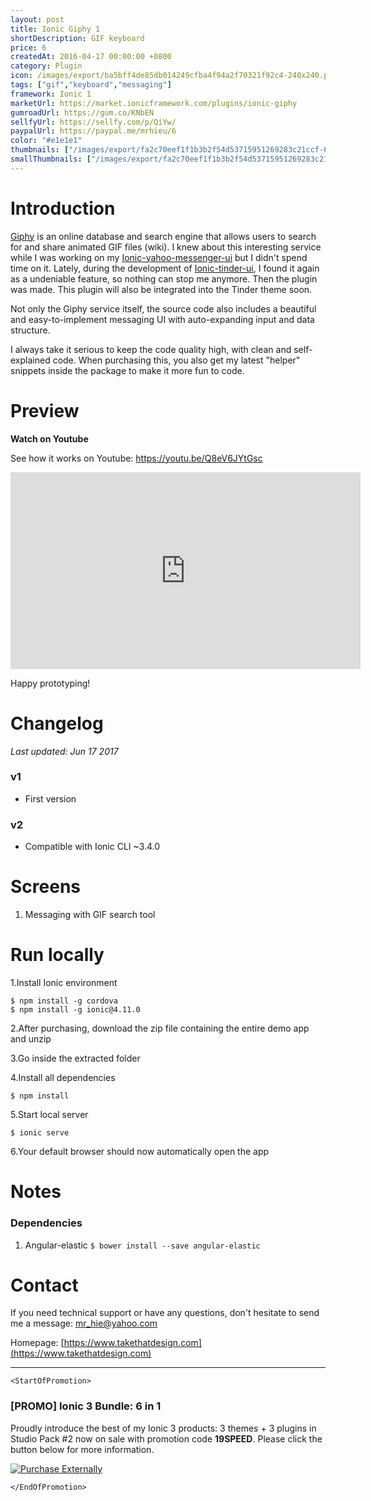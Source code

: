 ```yaml
---
layout: post
title: Ionic Giphy 1
shortDescription: GIF keyboard 
price: 6
createdAt: 2016-04-17 00:00:00 +0800
category: Plugin
icon: /images/export/ba5bff4de85db014249cfba4f94a2f70321f92c4-240x240.png
tags: ["gif","keyboard","messaging"]
framework: Ionic 1
marketUrl: https://market.ionicframework.com/plugins/ionic-giphy
gumroadUrl: https://gum.co/KNbEN
sellfyUrl: https://sellfy.com/p/QiYw/
paypalUrl: https://paypal.me/mrhieu/6
color: "#e1e1e1"
thumbnails: ["/images/export/fa2c70eef1f1b3b2f54d53715951269283c21ccf-640x1136.jpg","/images/export/27c2b6af60ad58724f90a31f16927a73e6a8bd26-640x1136.jpg","/images/export/00699bb98ad784ad1fd60dbd3b3a89634e822719-640x1136.jpg"]
smallThumbnails: ["/images/export/fa2c70eef1f1b3b2f54d53715951269283c21ccf-640x1136.jpg","/images/export/27c2b6af60ad58724f90a31f16927a73e6a8bd26-640x1136.jpg","/images/export/00699bb98ad784ad1fd60dbd3b3a89634e822719-640x1136.jpg"]
---
```


# Introduction

[Giphy](http://giphy.com/) is an online database and search engine that allows users to search for and share animated GIF files (wiki). I knew about this interesting service while I was working on my [Ionic-yahoo-messenger-ui](https://market.ionic.io/themes/ionic-yahoo-messenger-ui) but I didn't spend time on it. Lately, during the development of [Ionic-tinder-ui](https://market.ionic.io/themes/ionic-tinder-ui), I found it again as a undeniable feature, so nothing can stop me anymore. Then the plugin was made. This plugin will also be integrated into the Tinder theme soon.

Not only the Giphy service itself, the source code also includes a beautiful and easy-to-implement messaging UI with auto-expanding input and data structure.

I always take it serious to keep the code quality high, with clean and self-explained code. When purchasing this, you also get my latest "helper" snippets inside the package to make it more fun to code.

# Preview




**Watch on Youtube**

See how it works on Youtube: https://youtu.be/Q8eV6JYtGsc

<iframe width="560" height="315" src="https://www.youtube.com/embed/Q8eV6JYtGsc" frameborder="0" allow="accelerometer; autoplay; encrypted-media; gyroscope; picture-in-picture" allowfullscreen></iframe>


Happy prototyping!


# Changelog

*Last updated: Jun 17 2017*

### v1

* First version

### v2

* Compatible with Ionic CLI ~3.4.0

# Screens

1. Messaging with GIF search tool

# Run locally
1.Install Ionic environment

```
$ npm install -g cordova
$ npm install -g ionic@4.11.0
```

2.After purchasing, download the zip file containing the entire demo app and unzip

3.Go inside the extracted folder

4.Install all dependencies

```
$ npm install
```

5.Start local server
```
$ ionic serve
```

6.Your default browser should now automatically open the app


# Notes

### Dependencies
1. Angular-elastic `$ bower install --save angular-elastic`

# Contact
If you need technical support or have any questions, don't hesitate to send me a message: [mr_hie@yahoo.com](mailto:mr_hie@yahoo.com)

Homepage: [https://www.takethatdesign.com](https://www.takethatdesign.com)


------------------

`<StartOfPromotion>`
### [PROMO] Ionic 3 Bundle: 6 in 1
Proudly introduce the best of my Ionic 3 products: 3 themes + 3 plugins in Studio Pack #2  now on sale with promotion code **19SPEED**. Please click the button below for more information.

[![Purchase Externally](http://bit.ly/2E4p4z3)](https://gum.co/ionic3-ui-bundle)

`</EndOfPromotion>`